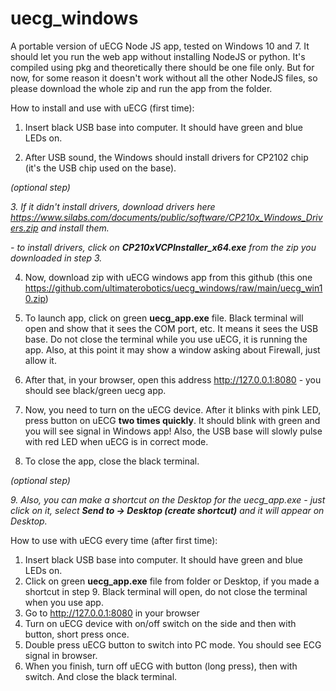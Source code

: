 # uecg_windows
A portable version of uECG Node JS app, tested on Windows 10 and 7. It should let you run the web app without installing NodeJS or python.
It's compiled using pkg and theoretically there should be one file only. But for now, for some reason it doesn't work without all the other NodeJS files, so please download the whole zip and run the app from the folder.

How to install and use with uECG (first time):

1. Insert black USB base into computer. It should have green and blue LEDs on.

2. After USB sound, the Windows should install drivers for CP2102 chip (it's the USB chip used on the base).

*(optional step)*

*3. If it didn't install drivers, download drivers here https://www.silabs.com/documents/public/software/CP210x_Windows_Drivers.zip and install them.*

 *- to install drivers, click on **CP210xVCPInstaller_x64.exe** from the zip you downloaded in step 3.*
 
4. Now, download zip with uECG windows app from this github (this one https://github.com/ultimaterobotics/uecg_windows/raw/main/uecg_win10.zip)

5. To launch app, click on green **uecg_app.exe** file. Black terminal will open and show that it sees the COM port, etc. It means it sees the USB base. Do not close the terminal while you use uECG, it is running the app. Also, at this point it may show a window asking about Firewall, just allow it. 

6. After that, in your browser, open this address http://127.0.0.1:8080 - you should see black/green uecg app.

7. Now, you need to turn on the uECG device. After it blinks with pink LED, press button on uECG **two times quickly**. It should blink with green and you will see signal in Windows app! Also, the USB base will slowly pulse with red LED when uECG is in correct mode.

8. To close the app, close the black terminal.

*(optional step)*

*9. Also, you can make a shortcut on the Desktop for the uecg_app.exe - just click on it, select **Send to -> Desktop (create shortcut)** and it will appear on Desktop.*


How to use with uECG every time (after first time):

1. Insert black USB base into computer. It should have green and blue LEDs on.
2. Click on green **uecg_app.exe** file from folder or Desktop, if you made a shortcut in step 9. Black terminal will open, do not close the terminal when you use app. 
3. Go to http://127.0.0.1:8080 in your browser
4. Turn on uECG device with on/off switch on the side and then with button, short press once.
5. Double press uECG button to switch into PC mode. You should see ECG signal in browser.
6. When you finish, turn off uECG with button (long press), then with switch. And close the black terminal.
